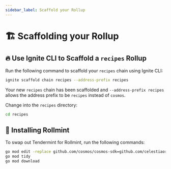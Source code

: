 ```yaml
---
sidebar_label: Scaffold your Rollup
---
```


# 🏗 Scaffolding your Rollup

## 🔥 Use Ignite CLI to Scaffold a `recipes` Rollup

Run the following command to scaffold your `recipes` chain using Ignite CLI:

```bash
ignite scaffold chain recipes --address-prefix recipes
```

Your new `recipes` chain has been scaffolded and `--address-prefix recipes` allows the address prefix to be `recipes` instead of `cosmos`. 

Change into the `recipes` directory:

```bash
cd recipes
```

## 💎 Installing Rollmint
To swap out Tendermint for Rollmint, run the following commands:

```sh
go mod edit -replace github.com/cosmos/cosmos-sdk=github.com/celestiaorg/cosmos-sdk-rollmint@v0.46.3-rollmint-v0.4.0
go mod tidy
go mod download
```
